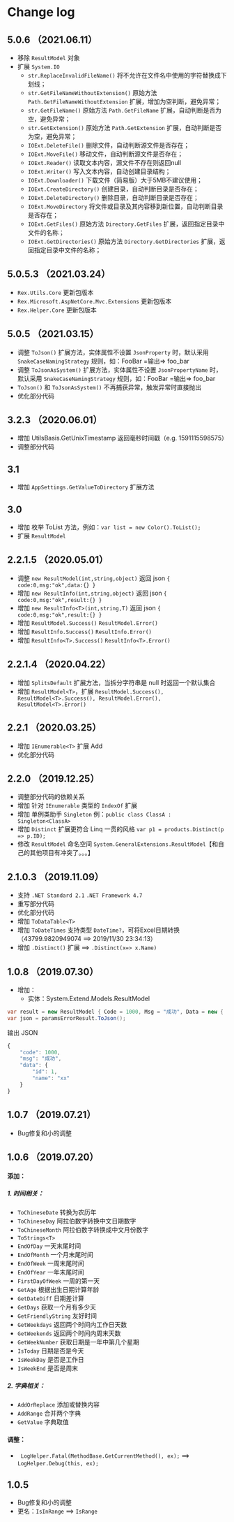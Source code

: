 # Change log


## 5.0.6 （2021.06.11）
- 移除 `ResultModel` 对象
- 扩展 `System.IO`
  - `str.ReplaceInvalidFileName()` 将不允许在文件名中使用的字符替换成下划线；
  - `str.GetFileNameWithoutExtension()` 原始方法 `Path.GetFileNameWithoutExtension` 扩展，增加为空判断，避免异常；
  - `str.GetFileName()` 原始方法 `Path.GetFileName` 扩展，自动判断是否为空，避免异常；
  - `str.GetExtension()`  原始方法 `Path.GetExtension` 扩展，自动判断是否为空，避免异常；
  - `IOExt.DeleteFile()` 删除文件，自动判断源文件是否存在；
  - `IOExt.MoveFile()` 移动文件，自动判断源文件是否存在；
  - `IOExt.Reader()` 读取文本内容，源文件不存在则返回null
  - `IOExt.Writer()` 写入文本内容，自动创建目录结构；
  - `IOExt.Downloader()` 下载文件（简易版）大于5MB不建议使用；
  - `IOExt.CreateDirectory()` 创建目录，自动判断目录是否存在；
  - `IOExt.DeleteDirectory()` 删除目录，自动判断目录是否存在；
  - `IOExt.MoveDirectory` 将文件或目录及其内容移到新位置，自动判断目录是否存在；
  - `IOExt.GetFiles()` 原始方法 `Directory.GetFiles` 扩展，返回指定目录中文件的名称；
  - `IOExt.GetDirectories()` 原始方法 `Directory.GetDirectories` 扩展，返回指定目录中文件的名称；


## 5.0.5.3 （2021.03.24）
- `Rex.Utils.Core` 更新包版本
- `Rex.Microsoft.AspNetCore.Mvc.Extensions` 更新包版本
- `Rex.Helper.Core` 更新包版本


## 5.0.5 （2021.03.15）
- 调整 `ToJson()` 扩展方法，实体属性不设置 `JsonProperty` 时，默认采用 `SnakeCaseNamingStrategy` 规则，如：FooBar =输出=> foo_bar
- 调整 `ToJsonAsSystem()` 扩展方法，实体属性不设置 `JsonPropertyName` 时，默认采用 `SnakeCaseNamingStrategy` 规则，如：FooBar =输出=> foo_bar
- `ToJson()` 和 `ToJsonAsSystem()` 不再捕获异常，触发异常时直接抛出
- 优化部分代码


## 3.2.3 （2020.06.01）
- 增加 UtilsBasis.GetUnixTimestamp 返回毫秒时间戳（e.g. 1591115598575）
- 调整部分代码

## 3.1
- 增加 `AppSettings.GetValueToDirectory` 扩展方法


## 3.0
- 增加 枚举 ToList 方法，例如：`var list = new Color().ToList();`
- 扩展 `ResultModel`


## 2.2.1.5 （2020.05.01）
- 调整 `new ResultModel(int,string,object)` 返回 json `{ code:0,msg:"ok",data:{} }`
- 增加 `new ResultInfo(int,string,object)` 返回 json `{ code:0,msg:"ok",result:{} }`
- 增加 `new ResultInfo<T>(int,string,T)` 返回 json `{ code:0,msg:"ok",result:{} }`
- 增加 `ResultModel.Success()` `ResultModel.Error()`
- 增加 `ResultInfo.Success()` `ResultInfo.Error()`
- 增加 `ResultInfo<T>.Success()` `ResultInfo<T>.Error()`


## 2.2.1.4 （2020.04.22）
- 增加 `SplitsDefault` 扩展方法，当拆分字符串是 null 时返回一个默认集合
- 增加 `ResultModel<T>`，扩展 `ResultModel.Success(), ResultModel<T>.Success(), ResultModel.Error(), ResultModel<T>.Error()`


## 2.2.1 （2020.03.25）
- 增加 `IEnumerable<T>` 扩展 Add
- 优化部分代码


## 2.2.0 （2019.12.25）
- 调整部分代码的依赖关系
- 增加 针对 `IEnumerable` 类型的 `IndexOf` 扩展
- 增加 单例类助手 `Singleton` 例：`public class ClassA : Singleton<ClassA>`
- 增加 `Distinct` 扩展更符合 Linq 一贯的风格 `var p1 = products.Distinct(p => p.ID);`
- 修改 `ResultModel` 命名空间 `System.GeneralExtensions.ResultModel`【和自己的其他项目有冲突了。。。】


## 2.1.0.3 （2019.11.09）
- 支持 `.NET Standard 2.1` `.NET Framework 4.7`
- 重写部分代码
- 优化部分代码
- 增加 `ToDataTable<T>`
- 增加 `ToDateTimes` 支持类型 `DateTime?`，可将Excel日期转换（43799.9820949074 ==> 2019/11/30 23:34:13）
- 增加 `.Distinct()` 扩展 ==> `.Distinct(x=> x.Name)`


## 1.0.8 （2019.07.30）
- 增加：
    - 实体：System.Extend.Models.ResultModel

```csharp
var result = new ResultModel { Code = 1000, Msg = "成功", Data = new { id = 1, name = "xx" } };
var json = paramsErrorResult.ToJson();
```

输出 JSON

```javascript
{
    "code": 1000,
    "msg": "成功",
    "data": {
        "id": 1,
        "name": "xx"
    }
}
```



## 1.0.7 （2019.07.21）
- Bug修复和小的调整



## 1.0.6 （2019.07.20）
#### 添加：
##### 1. 时间相关：
- `ToChineseDate` 转换为农历年
- `ToChineseDay` 阿拉伯数字转换中文日期数字
- `ToChineseMonth` 阿拉伯数字转换成中文月份数字
- `ToStrings<T>`
- `EndOfDay`  一天末尾时间
- `EndOfMonth`  一个月末尾时间
- `EndOfWeek`  一周末尾时间
- `EndOfYear` 一年末尾时间
- `FirstDayOfWeek` 一周的第一天
- `GetAge` 根据出生日期计算年龄
- `GetDateDiff` 日期差计算
- `GetDays` 获取一个月有多少天
- `GetFriendlyString` 友好时间
- `GetWeekdays` 返回两个时间内工作日天数
- `GetWeekends` 返回两个时间内周末天数
- `GetWeekNumber` 获取日期是一年中第几个星期
- `IsToday` 日期是否是今天
- `IsWeekDay` 是否是工作日
- `IsWeekEnd` 是否是周末

##### 2. 字典相关：
- `AddOrReplace` 添加或替换内容
- `AddRange` 合并两个字典
- `GetValue` 字典取值

#### 调整：
- ` LogHelper.Fatal(MethodBase.GetCurrentMethod(), ex);` ==> `LogHelper.Debug(this, ex);`



## 1.0.5
- Bug修复和小的调整
- 更名：`IsInRange` ==> `IsRange`
